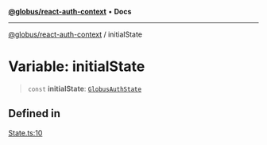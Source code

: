 [**@globus/react-auth-context**](../README.md) • **Docs**

***

[@globus/react-auth-context](../globals.md) / initialState

# Variable: initialState

> `const` **initialState**: [`GlobusAuthState`](../type-aliases/GlobusAuthState.md)

## Defined in

[State.ts:10](https://github.com/globus/react-auth-context/blob/b9aa6f53c0fc0130fd20ef491226e7680c05c07e/src/State.ts#L10)
